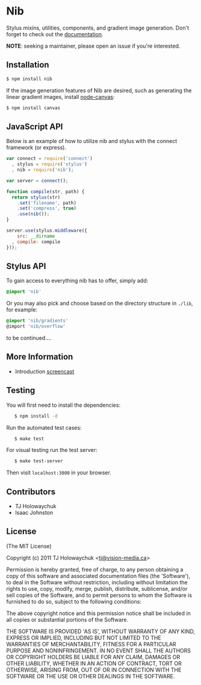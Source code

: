 # Nib

  Stylus mixins, utilities, components, and gradient image generation. Don't forget to check out the [documentation](http://visionmedia.github.com/nib/).

 __NOTE__: seeking a maintainer, please open an issue if you're interested.

## Installation

```bash
$ npm install nib
```

 If the image generation features of Nib are desired, such as generating the linear gradient images, install [node-canvas](http://github.com/learnboost/node-canvas):
 
```bash 
$ npm install canvas
```

## JavaScript API

 Below is an example of how to utilize nib and stylus with the connect framework (or express).

```javascript
var connect = require('connect')
  , stylus = require('stylus')
  , nib = require('nib');

var server = connect();

function compile(str, path) {
  return stylus(str)
	.set('filename', path)
	.set('compress', true)
	.use(nib());
}

server.use(stylus.middleware({
	src: __dirname
  , compile: compile
}));
```

## Stylus API

  To gain access to everything nib has to offer, simply add:

  ```css
  @import 'nib'
  ```
  
  Or you may also pick and choose based on the directory structure in `./lib`, for example:
  
  ```css
  @import 'nib/gradients'
  @import 'nib/overflow'
  ```
  
to be continued....

## More Information

  - Introduction [screencast](http://www.screenr.com/M6a)

## Testing

 You will first need to install the dependencies:
 
 ```bash
    $ npm install -d
 ```
 
 Run the automated test cases:
 
 ```bash
    $ make test
 ```
 
 For visual testing run the test server:
 
 ```bash
    $ make test-server
 ```
 
 Then visit `localhost:3000` in your browser.

## Contributors

  - TJ Holowaychuk
  - Isaac Johnston

## License 

(The MIT License)

Copyright (c) 2011 TJ Holowaychuk &lt;tj@vision-media.ca&gt;

Permission is hereby granted, free of charge, to any person obtaining
a copy of this software and associated documentation files (the
'Software'), to deal in the Software without restriction, including
without limitation the rights to use, copy, modify, merge, publish,
distribute, sublicense, and/or sell copies of the Software, and to
permit persons to whom the Software is furnished to do so, subject to
the following conditions:

The above copyright notice and this permission notice shall be
included in all copies or substantial portions of the Software.

THE SOFTWARE IS PROVIDED 'AS IS', WITHOUT WARRANTY OF ANY KIND,
EXPRESS OR IMPLIED, INCLUDING BUT NOT LIMITED TO THE WARRANTIES OF
MERCHANTABILITY, FITNESS FOR A PARTICULAR PURPOSE AND NONINFRINGEMENT.
IN NO EVENT SHALL THE AUTHORS OR COPYRIGHT HOLDERS BE LIABLE FOR ANY
CLAIM, DAMAGES OR OTHER LIABILITY, WHETHER IN AN ACTION OF CONTRACT,
TORT OR OTHERWISE, ARISING FROM, OUT OF OR IN CONNECTION WITH THE
SOFTWARE OR THE USE OR OTHER DEALINGS IN THE SOFTWARE.
